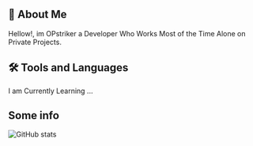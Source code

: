 

## 🚀 About Me
Hellow!, im OPstriker a Developer Who Works Most of the Time Alone on Private Projects.


## 🛠 Tools and Languages
I am Currently Learning ...




## Some info
![GitHub stats](https://github-readme-stats.vercel.app/api?username=OPstriker&show_icons=true&theme=tokyonight)
